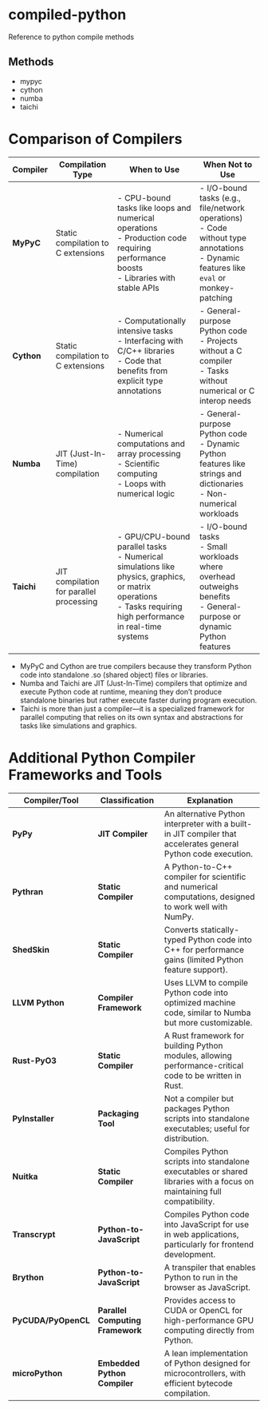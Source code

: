 # compiled-python
Reference to python compile methods

## Methods
- mypyc
- cython
- numba
- taichi

# Comparison of Compilers

| Compiler | Compilation Type            | When to Use                                                                                     | When Not to Use                                                                                      |
|----------|-----------------------------|------------------------------------------------------------------------------------------------|------------------------------------------------------------------------------------------------------|
| **MyPyC** | Static compilation to C extensions | - CPU-bound tasks like loops and numerical operations<br>- Production code requiring performance boosts<br>- Libraries with stable APIs | - I/O-bound tasks (e.g., file/network operations)<br>- Code without type annotations<br>- Dynamic features like `eval` or monkey-patching |
| **Cython** | Static compilation to C extensions | - Computationally intensive tasks<br>- Interfacing with C/C++ libraries<br>- Code that benefits from explicit type annotations | - General-purpose Python code<br>- Projects without a C compiler<br>- Tasks without numerical or C interop needs |
| **Numba** | JIT (Just-In-Time) compilation | - Numerical computations and array processing<br>- Scientific computing<br>- Loops with numerical logic | - General-purpose Python code<br>- Dynamic Python features like strings and dictionaries<br>- Non-numerical workloads |
| **Taichi** | JIT compilation for parallel processing | - GPU/CPU-bound parallel tasks<br>- Numerical simulations like physics, graphics, or matrix operations<br>- Tasks requiring high performance in real-time systems | - I/O-bound tasks<br>- Small workloads where overhead outweighs benefits<br>- General-purpose or dynamic Python features |


- MyPyC and Cython are true compilers because they transform Python code into standalone .so (shared object) files or libraries.
- Numba and Taichi are JIT (Just-In-Time) compilers that optimize and execute Python code at runtime, meaning they don’t produce standalone binaries but rather execute faster during program execution.
- Taichi is more than just a compiler—it is a specialized framework for parallel computing that relies on its own syntax and abstractions for tasks like simulations and graphics.


# Additional Python Compiler Frameworks and Tools

| Compiler/Tool   | Classification             | Explanation                                                                                     |
|------------------|----------------------------|-------------------------------------------------------------------------------------------------|
| **PyPy**         | **JIT Compiler**           | An alternative Python interpreter with a built-in JIT compiler that accelerates general Python code execution. |
| **Pythran**      | **Static Compiler**        | A Python-to-C++ compiler for scientific and numerical computations, designed to work well with NumPy. |
| **ShedSkin**     | **Static Compiler**        | Converts statically-typed Python code into C++ for performance gains (limited Python feature support). |
| **LLVM Python**  | **Compiler Framework**     | Uses LLVM to compile Python code into optimized machine code, similar to Numba but more customizable. |
| **Rust-PyO3**    | **Static Compiler**        | A Rust framework for building Python modules, allowing performance-critical code to be written in Rust. |
| **PyInstaller**  | **Packaging Tool**         | Not a compiler but packages Python scripts into standalone executables; useful for distribution. |
| **Nuitka**       | **Static Compiler**        | Compiles Python scripts into standalone executables or shared libraries with a focus on maintaining full compatibility. |
| **Transcrypt**   | **Python-to-JavaScript**   | Compiles Python code into JavaScript for use in web applications, particularly for frontend development. |
| **Brython**      | **Python-to-JavaScript**   | A transpiler that enables Python to run in the browser as JavaScript. |
| **PyCUDA/PyOpenCL** | **Parallel Computing Framework** | Provides access to CUDA or OpenCL for high-performance GPU computing directly from Python. |
| **microPython**  | **Embedded Python Compiler** | A lean implementation of Python designed for microcontrollers, with efficient bytecode compilation. |
